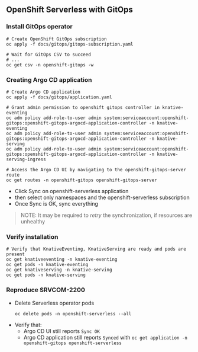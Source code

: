 ## OpenShift Serverless with GitOps

### Install GitOps operator

```shell
# Create OpenShift GitOps subscription
oc apply -f docs/gitops/gitops-subscription.yaml

# Wait for GitOps CSV to succeed
# ...
oc get csv -n openshift-gitops -w
```

### Creating Argo CD application

```shell
# Create Argo CD application
oc apply -f docs/gitops/application.yaml

# Grant admin permission to openshift gitops controller in knative-eventing
oc adm policy add-role-to-user admin system:serviceaccount:openshift-gitops:openshift-gitops-argocd-application-controller -n knative-eventing
oc adm policy add-role-to-user admin system:serviceaccount:openshift-gitops:openshift-gitops-argocd-application-controller -n knative-serving
oc adm policy add-role-to-user admin system:serviceaccount:openshift-gitops:openshift-gitops-argocd-application-controller -n knative-serving-ingress

# Access the Argo CD UI by navigating to the openshift-gitops-server route
oc get routes -n openshift-gitops openshift-gitops-server

```

- Click Sync on openshift-serverless application
- then select only namespaces and the openshift-serverless subscription
- Once Sync is OK, sync everything

> NOTE: It may be required to _retry_ the synchronization, if resources are unhealthy

### Verify installation

```shell
# Verify that KnativeEventing, KnativeServing are ready and pods are present
oc get knativeeventing -n knative-eventing
oc get pods -n knative-eventing
oc get knativeserving -n knative-serving
oc get pods -n knative-serving
```

### Reproduce SRVCOM-2200

- Delete Serverless operator pods
  ```shell
  oc delete pods -n openshift-serverless --all
  ```
- Verify that:
  - Argo CD UI still reports `Sync OK`
  - Argo CD application still reports `Synced` with `oc get application -n openshift-gitops openshift-serverless`
